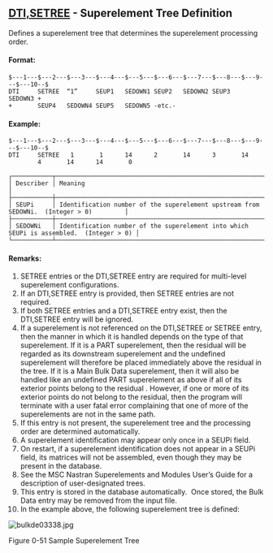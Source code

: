 ## [DTI,SETREE](https://nexus.hexagon.com/documentationcenter/bundle/MSC_Nastran_2022.4/page/Nastran_Combined_Book/qrg/bulkde/TOC.DTI.SETREE.xhtml) - Superelement Tree Definition

Defines a superelement tree that determines the superelement processing order.

#### Format:

```nastran
$---1---$---2---$---3---$---4---$---5---$---6---$---7---$---8---$---9---$---10--$
DTI     SETREE  “1”     SEUP1   SEDOWN1 SEUP2   SEDOWN2 SEUP3   SEDOWN3 + 
+       SEUP4   SEDOWN4 SEUP5   SEDOWN5 -etc.-                         
```

#### Example:

```nastran
$---1---$---2---$---3---$---4---$---5---$---6---$---7---$---8---$---9---$---10--$
DTI     SETREE   1       1      14      2       14      3       14
        4       14      14       0                                
```

```text
┌───────────┬─────────────────────────────────────────────────────────────────────────────────────────┐
│ Describer │ Meaning                                                                                 │
├───────────┼─────────────────────────────────────────────────────────────────────────────────────────┤
│ SEUPi     │ Identification number of the superelement upstream from SEDOWNi.  (Integer > 0)         │
├───────────┼─────────────────────────────────────────────────────────────────────────────────────────┤
│ SEDOWNi   │ Identification number of the superelement into which SEUPi is assembled.  (Integer > 0) │
└───────────┴─────────────────────────────────────────────────────────────────────────────────────────┘
```

#### Remarks:

1. SETREE entries or the DTI,SETREE entry are required for multi-level superelement configurations.
2. If an DTI,SETREE entry is provided, then SETREE entries are not required.
3. If both SETREE entries and a DTI,SETREE entry exist, then the DTI,SETREE entry will be ignored.
4. If a superelement is not referenced on the DTI,SETREE or SETREE entry, then the manner in which it is handled depends on the type of that superelement. If it is a PART superelement, then the residual will be regarded as its downstream superelement and the undefined superelement will therefore be placed immediately above the residual in the tree. If it is a Main Bulk Data superelement, then it will also be handled like an undefined PART superelement as above  if all of its exterior points belong to the residual . However, if one or more of its exterior points do not belong to the residual, then the program will terminate with a user fatal error complaining that one of more of the superelements are not in the same path.
5. If this entry is not present, the superelement tree and the processing order are determined automatically.
6. A superelement identification may appear only once in a SEUPi field.
7. On restart, if a superelement identification does not appear in a SEUPi field, its matrices will not be assembled, even though they may be present in the database.
8. See the  MSC Nastran Superelements and Modules User’s Guide  for a description of user-designated trees.
9. This entry is stored in the database automatically.  Once stored, the Bulk Data entry may be removed from the input file.
10. In the example above, the following superelement tree is defined:

![bulkde03338.jpg](https://help-be.hexagonmi.com/bundle/MSC_Nastran_2022.4/page/Nastran_Combined_Book/qrg/bulkde/../../../assets/bulkde03338.jpg?_LANG=enus)

Figure 0-51 Sample Superelement Tree
